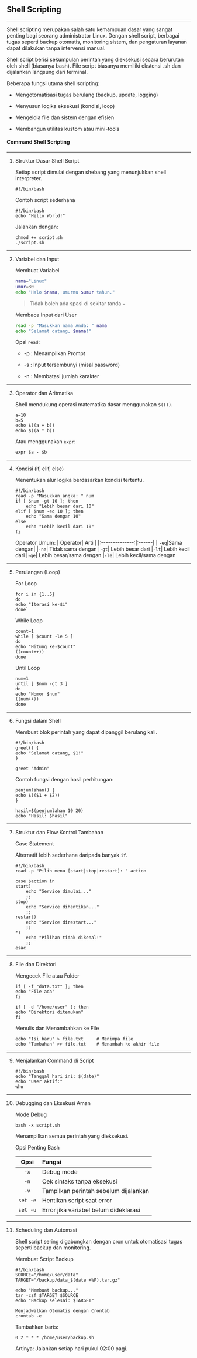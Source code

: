## Shell Scripting
---

Shell scripting merupakan salah satu kemampuan dasar yang sangat penting bagi seorang administrator Linux.
Dengan shell script, berbagai tugas seperti backup otomatis, monitoring sistem, dan pengaturan layanan dapat dilakukan tanpa intervensi manual.

Shell script berisi sekumpulan perintah yang dieksekusi secara berurutan oleh shell (biasanya bash).
File script biasanya memiliki ekstensi .sh dan dijalankan langsung dari terminal.

Beberapa fungsi utama shell scripting:

- Mengotomatisasi tugas berulang (backup, update, logging)

- Menyusun logika eksekusi (kondisi, loop)

- Mengelola file dan sistem dengan efisien

- Membangun utilitas kustom atau mini-tools


#### Command Shell Scripting
---

1. Struktur Dasar Shell Script

    Setiap script dimulai dengan shebang yang menunjukkan shell interpreter.

    ```
    #!/bin/bash
    ```

    Contoh script sederhana

    ```
    #!/bin/bash
    echo "Hello World!"
    ```

    Jalankan dengan:

    ```
    chmod +x script.sh
    ./script.sh
    ```
---

2. Variabel dan Input

    Membuat Variabel

    ```bash
    nama="Linux"
    umur=30
    echo "Halo $nama, umurmu $umur tahun."
    ```
    > Tidak boleh ada spasi di sekitar tanda ```=```

    Membaca Input dari User

    ```bash
    read -p "Masukkan nama Anda: " nama
    echo "Selamat datang, $nama!"
    ```

    Opsi ```read```:

    - -p : Menampilkan Prompt

    - -s : Input tersembunyi (misal password)

    - -n : Membatasi jumlah karakter

---

3. Operator dan Aritmatika

    Shell mendukung operasi matematika dasar menggunakan ```$(())```.

    ```
    a=10
    b=5
    echo $((a + b))
    echo $((a * b))
    ```

    Atau menggunakan ```expr```:

    ```
    expr $a - $b
    
    ```

---

4. Kondisi (if, elif, else)

    Menentukan alur logika berdasarkan kondisi tertentu.

    ```
    #!/bin/bash
    read -p "Masukkan angka: " num
    if [ $num -gt 10 ]; then
        echo "Lebih besar dari 10"
    elif [ $num -eq 10 ]; then
        echo "Sama dengan 10"
    else
        echo "Lebih kecil dari 10"
    fi
    ```

    Operator Umum:
    | Operator| Arti |
    |:--------------:|:------|
    | ```-eq```|Sama dengan|
    |```-ne```|	Tidak sama dengan
    |``-gt``|	Lebih besar dari
    |``-lt``|	Lebih kecil dari
    |``-ge``|	Lebih besar/sama dengan
    |``-le``|	Lebih kecil/sama dengan

---

5. Perulangan (Loop)

    For Loop

    ```
    for i in {1..5}
    do
    echo "Iterasi ke-$i"
    done`
    ```

    While Loop

    ```
    count=1
    while [ $count -le 5 ]
    do
    echo "Hitung ke-$count"
    ((count++))
    done
    ```

    Until Loop

    ```
    num=1
    until [ $num -gt 3 ]
    do
    echo "Nomor $num"
    ((num++))
    done
    ```

---

6. Fungsi dalam Shell

    Membuat blok perintah yang dapat dipanggil berulang kali.

    ```
    #!/bin/bash
    greet() {
    echo "Selamat datang, $1!"
    }

    greet "Admin"
    ```

    Contoh fungsi dengan hasil perhitungan:

    ```
    penjumlahan() {
    echo $(($1 + $2))
    }

    hasil=$(penjumlahan 10 20)
    echo "Hasil: $hasil"
    ```

---

7. Struktur dan Flow Kontrol Tambahan
    
    Case Statement

    Alternatif lebih sederhana daripada banyak ``if``.

    ```
    #!/bin/bash
    read -p "Pilih menu [start|stop|restart]: " action

    case $action in
    start)
        echo "Service dimulai..."
        ;;
    stop)
        echo "Service dihentikan..."
        ;;
    restart)
        echo "Service direstart..."
        ;;
    *)
        echo "Pilihan tidak dikenal!"
        ;;
    esac
    ```

---

8. File dan Direktori

    Mengecek File atau Folder

    ```
    if [ -f "data.txt" ]; then
    echo "File ada"
    fi

    if [ -d "/home/user" ]; then
    echo "Direktori ditemukan"
    fi
    ```

    Menulis dan Menambahkan ke File

    ```
    echo "Isi baru" > file.txt     # Menimpa file
    echo "Tambahan" >> file.txt    # Menambah ke akhir file
    ```

---

9. Menjalankan Command di Script

    ```
    #!/bin/bash
    echo "Tanggal hari ini: $(date)"
    echo "User aktif:"
    who
    ```

---

10. Debugging dan Eksekusi Aman

    Mode Debug

    ```
    bash -x script.sh

    ```

    Menampilkan semua perintah yang dieksekusi.

    Opsi Penting Bash
    
    | Opsi| Fungsi |
    |:--------------:|:------|
    | ``-x``|Debug mode|
    |``-n``|Cek sintaks tanpa eksekusi
    |``-v``|Tampilkan perintah sebelum dijalankan
    |``set -e``|Hentikan script saat error
    |``set -u``|Error jika variabel belum dideklarasi

---

11. Scheduling dan Automasi

    Shell script sering digabungkan dengan cron untuk otomatisasi tugas seperti backup dan monitoring.

    Membuat Script Backup

    ```
    #!/bin/bash
    SOURCE="/home/user/data"
    TARGET="/backup/data_$(date +%F).tar.gz"

    echo "Membuat backup..."
    tar -czf $TARGET $SOURCE
    echo "Backup selesai: $TARGET"

    Menjadwalkan Otomatis dengan Crontab
    crontab -e
    ```

    Tambahkan baris:

    ```
    0 2 * * * /home/user/backup.sh

    ```

    Artinya: Jalankan setiap hari pukul 02:00 pagi.
